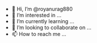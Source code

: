 - 👋 Hi, I’m @royanurag880
- 👀 I’m interested in ...
- 🌱 I’m currently learning ...
- 💞️ I’m looking to collaborate on ...
- 📫 How to reach me ...

<!---
royanurag880/royanurag880 is a ✨ special ✨ repository because its `README.md` (this file) appears on your GitHub profile.
You can click the Preview link to take a look at your changes.
--->
